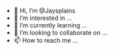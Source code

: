 - 👋 Hi, I’m @Jaysplains
- 👀 I’m interested in ...
- 🌱 I’m currently learning ...
- 💞️ I’m looking to collaborate on ...
- 📫 How to reach me ...

<!---
Jaysplains/Jaysplains is a ✨ special ✨ repository because its `README.md` (this file) appears on your GitHub profile.
You can click the Preview link to take a look at your changes.
--->

